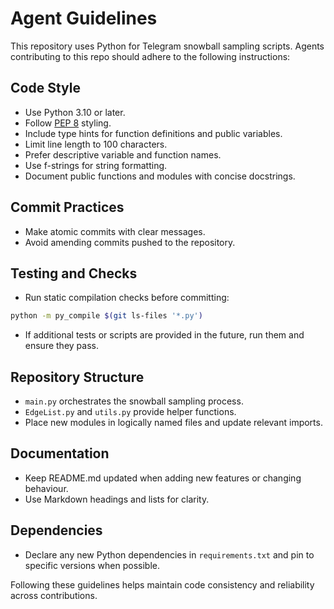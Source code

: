 # Agent Guidelines

This repository uses Python for Telegram snowball sampling scripts. Agents contributing to this repo should adhere to the following instructions:

## Code Style

- Use Python 3.10 or later.
- Follow [PEP 8](https://peps.python.org/pep-0008/) styling.
- Include type hints for function definitions and public variables.
- Limit line length to 100 characters.
- Prefer descriptive variable and function names.
- Use f-strings for string formatting.
- Document public functions and modules with concise docstrings.

## Commit Practices

- Make atomic commits with clear messages.
- Avoid amending commits pushed to the repository.

## Testing and Checks

- Run static compilation checks before committing:

```bash
python -m py_compile $(git ls-files '*.py')
```

- If additional tests or scripts are provided in the future, run them and ensure they pass.

## Repository Structure

- `main.py` orchestrates the snowball sampling process.
- `EdgeList.py` and `utils.py` provide helper functions.
- Place new modules in logically named files and update relevant imports.

## Documentation

- Keep README.md updated when adding new features or changing behaviour.
- Use Markdown headings and lists for clarity.

## Dependencies

- Declare any new Python dependencies in `requirements.txt` and pin to specific versions when possible.

Following these guidelines helps maintain code consistency and reliability across contributions.

